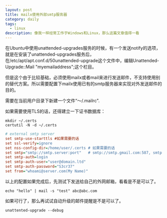 ```yaml
---
layout: post
title: mailx使用外部smtp服务器
category: daily
tags:
  - linux
description: 像我一样经常工作于Windows和Linux，那么这篇文章值得一看
---
```

在Ubuntu中使用unattended-upgrades服务的时候，有一个发送notify的选项，就是在安装了unattended-upgrades服务后，在/etc/apt/apt.conf.d/50unattended-upgrade这个文件中，编辑Unattended-Upgrade::Mail "myemailaddress";这个栏目。

但是这个由于比较基础，必须使用mailx或者mail来进行发送邮件，不支持使用别的替代方案。所以需要配置下mailx使用已有的smtp服务器来实现对外发送邮件的目的。

需要在当前用户目录下新建一个文件“～/.mailrc".

如果需要使用TLS的话，还得建立一下证书数据库：

```shell
mkdir ~/.certs
certutil -N -d ~/.certs
```


```ini
# external smtp server
set smtp-use-starttls #如果需要的话
set ssl-verify=ignore
set nss-config-dir=/home/user/.certs # 如果需要的话
set smtp="smtp://smtp.server:port"   # smtp://smtp.gmail.com:587, smtp://mail.company.net:25
set smtp-auth=login
set smtp-auth-user="user@domain.ltd"
set smtp-auth-password="S3cr37"
set from="whoami@server.com(My Name)"
```

以上的配置如果完成后，先测试下发送给自己的外网邮箱，看看是不是可以了。

```shell
echo "hello" | mail -s "test" abc@abc.com
```

如果可行了，那么再试试自动升级的邮件提醒是不是可以了。

```shell
unattented-upgrade --debug
```
